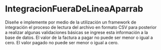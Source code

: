 # IntegracionFueraDeLineaAparrab
Diseñe e implemente por medio de la utilización un framework de integración el proceso de lectura del archivo en formato CSV para posterior a realizar algunas validaciones básicas se ingrese esta información a la base de datos.  El valor de la factura a pagar no puede ser menor o igual a cero. El valor pagado no puede ser menor o igual a cero.
